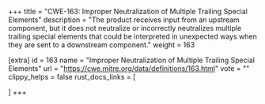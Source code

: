 +++
title = "CWE-163: Improper Neutralization of Multiple Trailing Special Elements"
description	= "The product receives input from an upstream component, but it does not neutralize or incorrectly neutralizes multiple trailing special elements that could be interpreted in unexpected ways when they are sent to a downstream component."
weight = 163

[extra]
id = 163
name = "Improper Neutralization of Multiple Trailing Special Elements"
url = "https://cwe.mitre.org/data/definitions/163.html"
vote = ""
clippy_helps = false
rust_docs_links = [
	
]
+++

